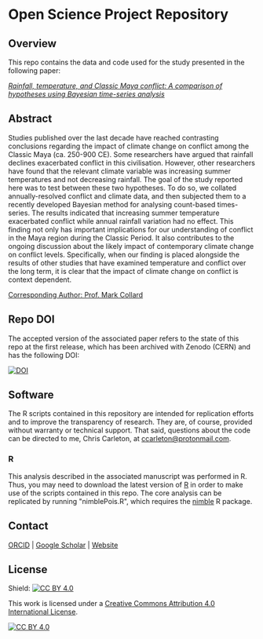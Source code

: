 # Open Science Project Repository
## Overview
This repo contains the data and code used for the study presented in the following paper:

[*Rainfall, temperature, and Classic Maya conflict: A comparison of hypotheses using Bayesian time-series analysis*]()

## Abstract
Studies published over the last decade have reached contrasting conclusions regarding the impact of climate change on conflict among the Classic Maya (ca. 250-900 CE). Some researchers have argued that rainfall declines exacerbated conflict in this civilisation. However, other researchers have found that the relevant climate variable was increasing summer temperatures and not decreasing rainfall. The goal of the study reported here was to test between these two hypotheses. To do so, we collated annually-resolved conflict and climate data, and then subjected them to a recently developed Bayesian method for analysing count-based times-series. The results indicated that increasing summer temperature exacerbated conflict while annual rainfall variation had no effect. This finding not only has important implications for our understanding of conflict in the Maya region during the Classic Period. It also contributes to the ongoing discussion about the likely impact of contemporary climate change on conflict levels. Specifically, when our finding is placed alongside the results of other studies that have examined temperature and conflict over the long term, it is clear that the impact of climate change on conflict is context dependent.  

[Corresponding Author: Prof. Mark Collard](https://www.sfu.ca/archaeology/faculty/collard.html)

## Repo DOI
The accepted version of the associated paper refers to the state of this repo at the first release, which has been archived with Zenodo (CERN) and has the following DOI:

[![DOI](https://zenodo.org/badge/350286462.svg)](https://zenodo.org/badge/latestdoi/350286462)

## Software
The R scripts contained in this repository are intended for replication efforts and to improve the transparency of research. They are, of course, provided without warranty or technical support. That said, questions about the code can be directed to me, Chris Carleton, at ccarleton@protonmail.com.

### R
This analysis described in the associated manuscript was performed in R. Thus, you may need to download the latest version of [R](https://www.r-project.org/) in order to make use of the scripts contained in this repo. The core analysis can be replicated by running "nimblePois.R", which requires the [nimble](r.nimble.org) R package.

## Contact

[ORCID](https://orcid.org/0000-0001-7463-8638) |
[Google Scholar](https://scholar.google.com/citations?hl=en&user=0ZG-6CsAAAAJ) |
[Website](https://wccarleton.me)

## License

Shield: [![CC BY 4.0][cc-by-shield]][cc-by]

This work is licensed under a
[Creative Commons Attribution 4.0 International License][cc-by].

[![CC BY 4.0][cc-by-image]][cc-by]

[cc-by]: http://creativecommons.org/licenses/by/4.0/
[cc-by-image]: https://i.creativecommons.org/l/by/4.0/88x31.png
[cc-by-shield]: https://img.shields.io/badge/License-CC%20BY%204.0-lightgrey.svg
